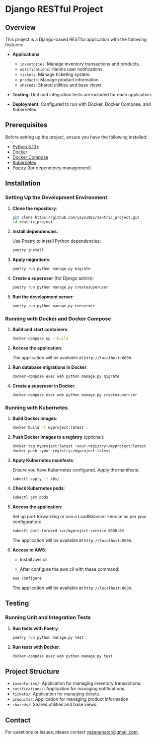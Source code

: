 # Django RESTful Project

## Overview

This project is a Django-based RESTful application with the following features:

- **Applications**:
  - `inventories`: Manage inventory transactions and products.
  - `notifications`: Handle user notifications.
  - `tickets`: Manage ticketing system.
  - `products`: Manage product information.
  - `shareds`: Shared utilities and base views.

- **Testing**: Unit and integration tests are included for each application.
- **Deployment**: Configured to run with Docker, Docker Compose, and Kubernetes.

## Prerequisites

Before setting up the project, ensure you have the following installed:

- [Python 3.10+](https://www.python.org/downloads/)
- [Docker](https://www.docker.com/products/docker-desktop)
- [Docker Compose](https://docs.docker.com/compose/install/)
- [Kubernetes](https://kubernetes.io/docs/tasks/tools/install-kubectl/)
- [Poetry](https://python-poetry.org/docs/#installation) (for dependency management)

## Installation

### Setting Up the Development Environment

1. **Clone the repository**:

    ```bash
    git clone https://github.com/yayo1983/zentric_project.git
    cd zentric_project
    ```

2. **Install dependencies**:

    Use Poetry to install Python dependencies:

    ```bash
    poetry install
    ```

3. **Apply migrations**:

    ```bash
    poetry run python manage.py migrate
    ```

4. **Create a superuser** (for Django admin):

    ```bash
    poetry run python manage.py createsuperuser
    ```

5. **Run the development server**:

    ```bash
    poetry run python manage.py runserver
    ```

### Running with Docker and Docker Compose

1. **Build and start containers**:

    ```bash
    docker-compose up --build
    ```

2. **Access the application**:

    The application will be available at `http://localhost:8000`.

3. **Run database migrations in Docker**:

    ```bash
    docker-compose exec web python manage.py migrate
    ```

4. **Create a superuser in Docker**:

    ```bash
    docker-compose exec web python manage.py createsuperuser
    ```

### Running with Kubernetes

1. **Build Docker images**:

    ```bash
    docker build -t myproject:latest .
    ```

2. **Push Docker images to a registry** (optional):

    ```bash
    docker tag myproject:latest <your-registry>/myproject:latest
    docker push <your-registry>/myproject:latest
    ```

3. **Apply Kubernetes manifests**:

    Ensure you have Kubernetes configured. Apply the manifests:

    ```bash
    kubectl apply -f k8s/
    ```

4. **Check Kubernetes pods**:

    ```bash
    kubectl get pods
    ```

5. **Access the application**:

    Set up port forwarding or use a LoadBalancer service as per your configuration:

    ```bash
    kubectl port-forward svc/myproject-service 8000:80
    ```

    The application will be available at `http://localhost:8000`.


6. **Access to AWS**:

    - Install aws cli
    
    - After configure the aws cli with these command:

    ```bash
    aws configure
    ```

    The application will be available at `http://localhost:8000`.


## Testing

### Running Unit and Integration Tests

1. **Run tests with Poetry**:

    ```bash
    poetry run python manage.py test
    ```

2. **Run tests with Docker**:

    ```bash
    docker-compose exec web python manage.py test
    ```

## Project Structure

- `inventories/`: Application for managing inventory transactions.
- `notifications/`: Application for managing notifications.
- `tickets/`: Application for managing tickets.
- `products/`: Application for managing product information.
- `shareds/`: Shared utilities and base views.


## Contact

For questions or issues, please contact [yazanenator@gmail.com](mailto:yazanenator@gmail.com).

